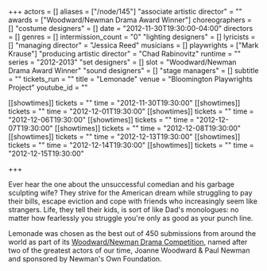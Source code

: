 +++
actors = []
aliases = ["/node/145"]
"associate artistic director" = ""
awards = ["Woodward/Newman Drama Award Winner"]
choreographers = []
"costume designers" = []
date = "2012-11-30T19:30:00-04:00"
directors = []
genres = []
intermission_count = "0"
"lighting designers" = []
lyricists = []
"managing director" = "Jessica Reed"
musicians = []
playwrights = ["Mark Krause"]
"producing artistic director" = "Chad Rabinovitz"
runtime = ""
series = "2012-2013"
"set designers" = []
slot = "Woodward/Newman Drama Award Winner"
"sound designers" = []
"stage managers" = []
subtitle = ""
tickets_run = ""
title = "Lemonade"
venue = "Bloomington Playwrights Project"
youtube_id = ""

[[showtimes]]
  tickets = ""
  time = "2012-11-30T19:30:00"
[[showtimes]]
  tickets = ""
  time = "2012-12-01T19:30:00"
[[showtimes]]
  tickets = ""
  time = "2012-12-06T19:30:00"
[[showtimes]]
  tickets = ""
  time = "2012-12-07T19:30:00"
[[showtimes]]
  tickets = ""
  time = "2012-12-08T19:30:00"
[[showtimes]]
  tickets = ""
  time = "2012-12-13T19:30:00"
[[showtimes]]
  tickets = ""
  time = "2012-12-14T19:30:00"
[[showtimes]]
  tickets = ""
  time = "2012-12-15T19:30:00"

+++

Ever hear the one about the unsuccessful comedian and his garbage sculpting wife? They strive for the American dream while struggling to pay their bills, escape eviction and cope with friends who increasingly seem like strangers. Life, they tell their kids, is sort of like Dad's monologues: no matter how fearlessly you struggle you're only as good as your punch line.

Lemonade was chosen as the best out of 450 submissions from around the world as part of its [Woodward/Newman Drama Competition](/playwrights/woodward-newman-drama/), named after two of the greatest actors of our time, Joanne Woodward & Paul Newman and sponsored by Newman's Own Foundation.
